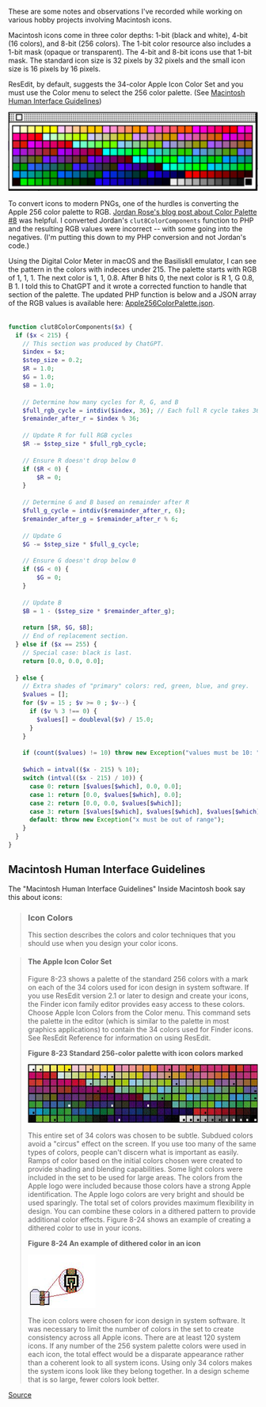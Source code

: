 These are some notes and observations I've recorded while working on various hobby projects involving Macintosh icons.

Macintosh icons come in three color depths: 1-bit (black and white), 4-bit (16 colors), and 8-bit (256 colors). The 1-bit color resource also includes a 1-bit mask (opaque or transparent). The 4-bit and 8-bit icons use that 1-bit mask. The standard icon size is 32 pixels by 32 pixels and the small icon size is 16 pixels by 16 pixels.

ResEdit, by default, suggests the 34-color Apple Icon Color Set and you must use the Color menu to select the 256 color palette. (See [Macintosh Human Interface Guidelines](#macintosh-human-interface-guidelines))

![The 256 color palette screenshotted from ResEdit in BasiliskII](images/Apple256ColorsPalette.png)

To convert icons to modern PNGs, one of the hurdles is converting the Apple 256 color palette to RGB. [Jordan Rose's blog post about Color Palette #8](https://belkadan.com/blog/2018/01/Color-Palette-8/) was helpful. I converted Jordan's `clut8ColorComponents` function to PHP and the resulting RGB values were incorrect -- with some going into the negatives. (I'm putting this down to my PHP conversion and not Jordan's code.)

Using the Digital Color Meter in macOS and the BasiliskII emulator, I can see the pattern in the colors with indeces under 215. The palette starts with RGB of 1, 1, 1. The next color is 1, 1, 0.8. After B hits 0, the next color is R 1, G 0.8, B 1. I told this to ChatGPT and it wrote a corrected function to handle that section of the palette.  The updated PHP function is below and a JSON array of the RGB values is available here: [Apple256ColorPalette.json](Apple256ColorPalette.json).

```php

function clut8ColorComponents($x) {
  if ($x < 215) {
    // This section was produced by ChatGPT.
    $index = $x;
    $step_size = 0.2;
    $R = 1.0;
    $G = 1.0;
    $B = 1.0;

    // Determine how many cycles for R, G, and B
    $full_rgb_cycle = intdiv($index, 36); // Each full R cycle takes 36 steps (6 for G x 6 for B)
    $remainder_after_r = $index % 36;

    // Update R for full RGB cycles
    $R -= $step_size * $full_rgb_cycle;

    // Ensure R doesn't drop below 0
    if ($R < 0) {
        $R = 0;
    }

    // Determine G and B based on remainder after R
    $full_g_cycle = intdiv($remainder_after_r, 6);
    $remainder_after_g = $remainder_after_r % 6;

    // Update G
    $G -= $step_size * $full_g_cycle;

    // Ensure G doesn't drop below 0
    if ($G < 0) {
        $G = 0;
    }

    // Update B
    $B = 1 - ($step_size * $remainder_after_g);

    return [$R, $G, $B];
    // End of replacement section.
  } else if ($x == 255) {
    // Special case: black is last.
    return [0.0, 0.0, 0.0];

  } else {
    // Extra shades of "primary" colors: red, green, blue, and grey.
    $values = [];
    for ($v = 15 ; $v >= 0 ; $v--) {
      if ($v % 3 !== 0) {
        $values[] = doubleval($v) / 15.0;
      }
    }

    if (count($values) != 10) throw new Exception("values must be 10: " . count($values));

    $which = intval(($x - 215) % 10);
    switch (intval(($x - 215) / 10)) {
      case 0: return [$values[$which], 0.0, 0.0];
      case 1: return [0.0, $values[$which], 0.0];
      case 2: return [0.0, 0.0, $values[$which]];
      case 3: return [$values[$which], $values[$which], $values[$which]];
      default: throw new Exception("x must be out of range");
    }
  }
}
```

## Macintosh Human Interface Guidelines

The "Macintosh Human Interface Guidelines" Inside Macintosh book say this about icons:

> ### Icon Colors
> This section describes the colors and color techniques that you should use when you design your color icons.

> #### The Apple Icon Color Set
> 
> Figure 8-23 shows a palette of the standard 256 colors with a mark on each of the 34 colors used for icon design in system software. If you use ResEdit version 2.1 or later to design and create your icons, the Finder icon family editor provides easy access to these colors. Choose Apple Icon Colors from the Color menu. This command sets the palette in the editor (which is similar to the palette in most graphics applications) to contain the 34 colors used for Finder icons. See ResEdit Reference for information on using ResEdit.
>
> **Figure 8-23 Standard 256-color palette with icon colors marked**
>
> ![Standard 256-color palette with icon colors marked](images/HIG_404.e.jpg)
>
> This entire set of 34 colors was chosen to be subtle. Subdued colors avoid a "circus" effect on the screen. If you use too many of the same types of colors, people can't discern what is important as easily. Ramps of color based on the initial colors chosen were created to provide shading and blending capabilities. Some light colors were included in the set to be used for large areas. The colors from the Apple logo were included because those colors have a strong Apple identification. The Apple logo colors are very bright and should be used sparingly. The total set of colors provides maximum flexibility in design. You can combine these colors in a dithered pattern to provide additional color effects. Figure 8-24 shows an example of creating a dithered color to use in your icons.
>
> **Figure 8-24 An example of dithered color in an icon**
>
> ![An example of dithered color in an icon](images/HIG_405.e.jpg)
>
> The icon colors were chosen for icon design in system software. It was necessary to limit the number of colors in the set to create consistency across all Apple icons. There are at least 120 system icons. If any number of the 256 system palette colors were used in each icon, the total effect would be a disparate appearance rather than a coherent look to all system icons. Using only 34 colors makes the system icons look like they belong together. In a design scheme that is so large, fewer colors look better.

[Source](https://preterhuman.net/macstuff/techpubs/mac/HIGuidelines/HIGuidelines-172.html)
